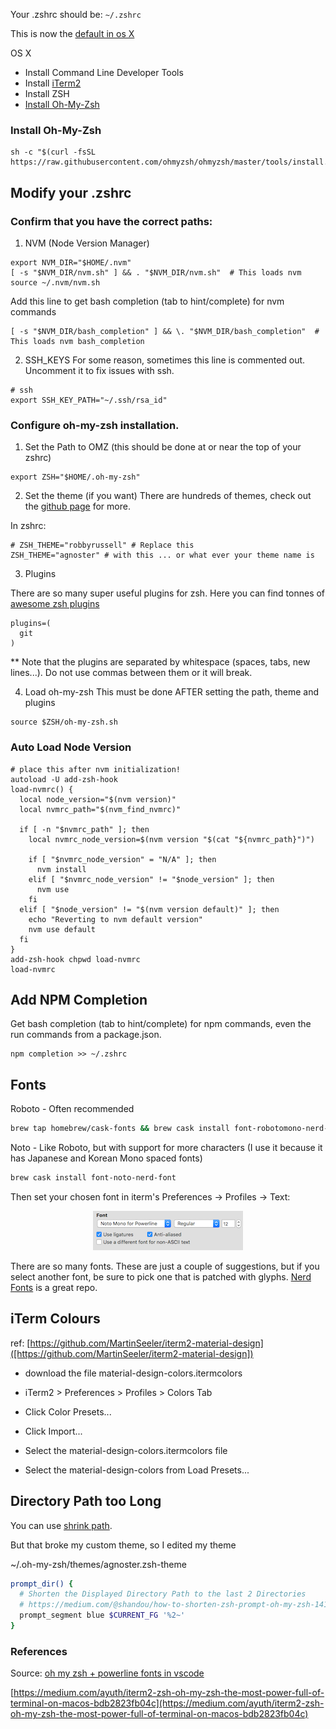 

Your .zshrc should be: ```~/.zshrc```

This is now the [default in os X](https://pawelgrzybek.com/apple-changed-the-default-shell-from-bash-to-zsh-so-did-i/)

OS X
  - Install Command Line Developer Tools
  - Install [iTerm2](https://www.iterm2.com/)
  - Install ZSH
  - [Install Oh-My-Zsh](#install-oh-my-zsh)

### Install Oh-My-Zsh

```
sh -c "$(curl -fsSL https://raw.githubusercontent.com/ohmyzsh/ohmyzsh/master/tools/install.sh)"
```

## Modify your .zshrc

### Confirm that you have the correct paths:

  1. NVM (Node Version Manager)
  ```VIM
  export NVM_DIR="$HOME/.nvm"
  [ -s "$NVM_DIR/nvm.sh" ] && . "$NVM_DIR/nvm.sh"  # This loads nvm
  source ~/.nvm/nvm.sh
  ```

  Add this line to get bash completion (tab to hint/complete) for nvm commands

  ```VIM
  [ -s "$NVM_DIR/bash_completion" ] && \. "$NVM_DIR/bash_completion"  # This loads nvm bash_completion
  ```

  2. SSH_KEYS
  For some reason, sometimes this line is commented out. Uncomment it to fix issues with ssh.
  ```VIM
  # ssh
  export SSH_KEY_PATH="~/.ssh/rsa_id"
  ```

### Configure oh-my-zsh installation.

1. Set the Path to OMZ (this should be done at or near the top of your zshrc)
```VIM
export ZSH="$HOME/.oh-my-zsh"
```

2. Set the theme (if you want)
There are hundreds of themes, check out the [github page](https://github.com/ohmyzsh/ohmyzsh/wiki/Themes) for more.

In zshrc:
```VIM
# ZSH_THEME="robbyrussell" # Replace this
ZSH_THEME="agnoster" # with this ... or what ever your theme name is
```

3. Plugins

There are so many super useful plugins for zsh.
Here you can find tonnes of [awesome zsh plugins]('https://github.com/unixorn/awesome-zsh-plugins#plugins')

```VIM
plugins=(
  git
)
```
** Note that the plugins are separated by whitespace (spaces, tabs, new lines...). Do not use commas between them or it will break.



4. Load oh-my-zsh
This must be done AFTER setting the path, theme and plugins
```VIM
source $ZSH/oh-my-zsh.sh
```


### Auto Load Node Version
```VIM
# place this after nvm initialization!
autoload -U add-zsh-hook
load-nvmrc() {
  local node_version="$(nvm version)"
  local nvmrc_path="$(nvm_find_nvmrc)"

  if [ -n "$nvmrc_path" ]; then
    local nvmrc_node_version=$(nvm version "$(cat "${nvmrc_path}")")

    if [ "$nvmrc_node_version" = "N/A" ]; then
      nvm install
    elif [ "$nvmrc_node_version" != "$node_version" ]; then
      nvm use
    fi
  elif [ "$node_version" != "$(nvm version default)" ]; then
    echo "Reverting to nvm default version"
    nvm use default
  fi
}
add-zsh-hook chpwd load-nvmrc
load-nvmrc
```

## Add NPM Completion

Get bash completion (tab to hint/complete) for npm commands, even the run commands from a package.json.

```
npm completion >> ~/.zshrc
```

## Fonts

Roboto - Often recommended
```BASH
brew tap homebrew/cask-fonts && brew cask install font-robotomono-nerd-font
```

Noto - Like Roboto, but with support for more characters (I use it because it has Japanese and Korean Mono spaced fonts)
```BASH
brew cask install font-noto-nerd-font
```

Then set your chosen font in iterm's Preferences -> Profiles -> Text:
<p align="center">
<img src="./assets/images/set-font-in-iterm.png"/>
</p>


There are so many fonts. These are just a couple of suggestions, but if you select another font, be sure to pick one that is patched with glyphs. [Nerd Fonts](https://github.com/ryanoasis/nerd-fonts#--) is a great repo.

## iTerm Colours
ref: [https://github.com/MartinSeeler/iterm2-material-design]([https://github.com/MartinSeeler/iterm2-material-design])

 - download the file material-design-colors.itermcolors

 - iTerm2 > Preferences > Profiles > Colors Tab

 - Click Color Presets...

 - Click Import...

 - Select the material-design-colors.itermcolors file

 - Select the material-design-colors from Load Presets...

## Directory Path too Long

  You can use [shrink path](https://github.com/ohmyzsh/ohmyzsh/tree/master/plugins/shrink-path).

  But that broke my custom theme, so I edited my theme

  ~/.oh-my-zsh/themes/agnoster.zsh-theme
  ```BASH
  prompt_dir() {
    # Shorten the Displayed Directory Path to the last 2 Directories
    # https://medium.com/@shandou/how-to-shorten-zsh-prompt-oh-my-zsh-14185f3e7ab7
    prompt_segment blue $CURRENT_FG '%2~'
  }
  ```

### References

Source: [oh my zsh + powerline fonts in vscode](https://gist.github.com/480/3b41f449686a089f34edb45d00672f28)

[https://medium.com/ayuth/iterm2-zsh-oh-my-zsh-the-most-power-full-of-terminal-on-macos-bdb2823fb04c](https://medium.com/ayuth/iterm2-zsh-oh-my-zsh-the-most-power-full-of-terminal-on-macos-bdb2823fb04c)


